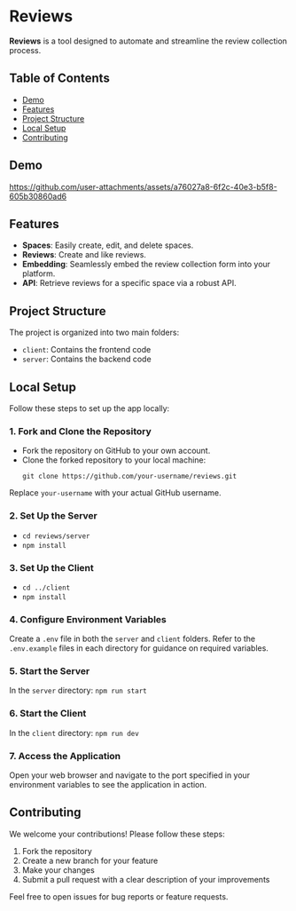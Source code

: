 # Reviews

**Reviews** is a tool designed to automate and streamline the review collection process.

## Table of Contents
- [Demo](#demo)
- [Features](#features)
- [Project Structure](#project-structure)
- [Local Setup](#local-setup)
- [Contributing](#contributing)

## Demo

https://github.com/user-attachments/assets/a76027a8-6f2c-40e3-b5f8-605b30860ad6




## Features
- **Spaces**: Easily create, edit, and delete spaces.
- **Reviews**: Create and like reviews.
- **Embedding**: Seamlessly embed the review collection form into your platform.
- **API**: Retrieve reviews for a specific space via a robust API.

## Project Structure
The project is organized into two main folders:
- `client`: Contains the frontend code
- `server`: Contains the backend code

## Local Setup
Follow these steps to set up the app locally:

### 1. Fork and Clone the Repository
- Fork the repository on GitHub to your own account.
- Clone the forked repository to your local machine:
  ```
  git clone https://github.com/your-username/reviews.git
  ```
Replace `your-username` with your actual GitHub username.

### 2. Set Up the Server
- `cd reviews/server`
- `npm install`

### 3. Set Up the Client
- `cd ../client`
- `npm install`

### 4. Configure Environment Variables
Create a `.env` file in both the `server` and `client` folders. Refer to the `.env.example` files in each directory for guidance on required variables.

### 5. Start the Server
In the `server` directory:
`npm run start`

### 6. Start the Client
In the `client` directory: `npm run dev`

### 7. Access the Application
Open your web browser and navigate to the port specified in your environment variables to see the application in action.

## Contributing
We welcome your contributions! Please follow these steps:
1. Fork the repository
2. Create a new branch for your feature
3. Make your changes
4. Submit a pull request with a clear description of your improvements

Feel free to open issues for bug reports or feature requests.
